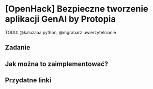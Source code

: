 # [OpenHack] Bezpieczne tworzenie aplikacji GenAI by Protopia

TODO: @kaluzaaa python, @mgrabarz uwierzytelnianie

## Zadanie

## Jak można to zaimplementować?

## Przydatne linki
